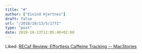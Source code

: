 ```yaml
---
title: "#"
author: ["Eivind Hjertnes"]
draft: false
url: "/2018/10/13/5/1772"
type: "post"
date: 2018-10-13T12:05:40+02:00
---
```


Liked:
[RECaf
Review: Effortless Caffeine Tracking -- MacStories](https://www.macstories.net/reviews/recaf-review-effortless-caffeine-tracking/)
